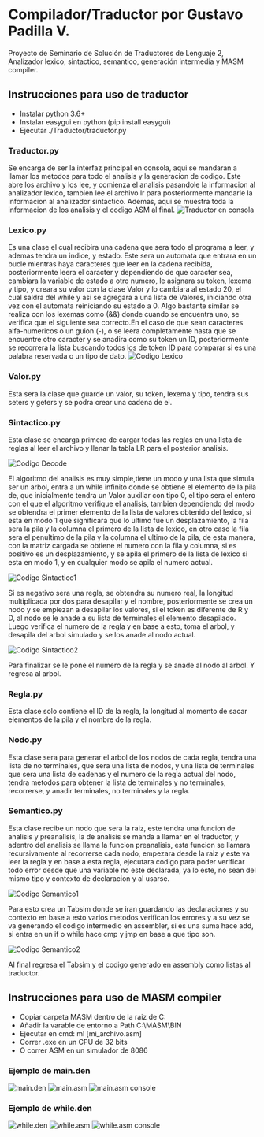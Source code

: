 # Compilador/Traductor por **Gustavo Padilla V.**
Proyecto de Seminario de Solución de Traductores de Lenguaje 2, Analizador lexico, sintactico, semantico, generación intermedia y MASM compiler.

## Instrucciones para uso de traductor
- Instalar python 3.6+
- Instalar easygui en python (pip install easygui)
- Ejecutar ./Traductor/traductor.py

### Traductor.py
Se encarga de ser la interfaz principal en consola, aqui se mandaran a llamar los metodos para todo el analisis y la generacion de codigo. Este abre los archivo y los lee, y comienza el analisis pasandole la informacion al analizador lexico, tambien lee el archivo lr para posteriormente mandarle la informacion al analizador sintactico. Ademas, aqui se muestra toda la informacion de los analisis y el codigo ASM al final.
![Traductor en consola](Traductor/Images/traductor.png)

### Lexico.py
Es una clase el cual recibira una cadena que sera todo el programa a leer, y ademas tendra un indice, y estado. Este sera un automata que entrara en un bucle mientras haya caracteres que leer en la cadena recibida, posteriormente leera el caracter y dependiendo de que caracter sea, cambiara la variable de estado a otro numero, le asignara su token, lexema y tipo, y creara su valor con la clase Valor y lo cambiara al estado 20, el cual saldra del while y asi se agregara a una lista de Valores, iniciando otra vez con el automata reiniciando su estado a 0. Algo bastante similar se realiza con los lexemas como (&&) donde cuando se encuentra uno, se verifica que el siguiente sea correcto.En el caso de que sean caracteres alfa-numericos o un guion (-), o se leera completamente hasta que se encuentre otro caracter y se anadira como su token un ID, posteriormente se recorrera la lista buscando todos los de token ID para comparar si es una palabra reservada o un tipo de dato.
![Codigo Lexico](Traductor/Images/lexico.png)

### Valor.py
Esta sera la clase que guarde un valor, su token, lexema y tipo, tendra sus seters y geters y se podra crear una cadena de el.

### Sintactico.py
Esta clase se encarga primero de cargar todas las reglas en una lista de reglas al leer el archivo y llenar la tabla LR para el posterior analisis.

![Codigo Decode](Traductor/Images/decode.png)

El algoritmo del analisis es muy simple,tiene un modo y una lista que simula ser un arbol, entra a un while infinito donde se obtiene el elemento de la pila de, que inicialmente tendra un Valor auxiliar con tipo 0, el tipo sera el entero con el que el algoritmo verifique el analisis, tambien dependiendo del modo se obtendra el primer elemento de la lista de valores obtenido del lexico, si esta en modo 1 que significara que lo ultimo fue un desplazamiento, la fila sera la pila y la columna el primero de la lista de lexico, en otro caso la fila sera el penultimo de la pila y la columna el ultimo de la pila, de esta manera, con la matriz cargada se obtiene el numero con la fila y columna, si es positivo es un desplazamiento, y se apila el primero de la lista de lexico si esta en modo 1, y en cualquier modo se apila el numero actual. 

![Codigo Sintactico1](Traductor/Images/desp.png)

Si es negativo sera una regla, se obtendra su numero real, la longitud multiplicada por dos para desapilar y el nombre, posteriormente se crea un nodo y se empiezan a desapilar los valores, si el token es diferente de R y D, al nodo se le anade a su lista de terminales el elemento desapilado. Luego verifica el numero de la regla y en base a esto, toma el arbol, y desapila del arbol simulado y se los anade al nodo actual.

![Codigo Sintactico2](Traductor/Images/reg.png)

Para finalizar se le pone el numero de la regla y se anade al nodo al arbol. Y regresa al arbol.


### Regla.py
Esta clase solo contiene el ID de la regla, la longitud al momento de sacar elementos de la pila y el nombre de la regla.

### Nodo.py
Esta clase sera para generar el arbol de los nodos de cada regla, tendra una lista de no terminales, que sera una lista de nodos, y una lista de terminales que sera una lista de cadenas y el numero de la regla actual del nodo, tendra metodos para obtener la lista de terminales y no terminales, recorrerse, y anadir terminales, no terminales y la regla.

### Semantico.py
Esta clase recibe un nodo que sera la raiz, este tendra una funcion de analisis y preanalisis, la de analisis se manda a llamar en el traductor, y adentro del analisis se llama la funcion preanalisis, esta funcion se llamara recursivamente al recorrerse cada nodo, empezara desde la raiz y este va leer la regla y en base a esta regla, ejecutara codigo para poder verificar todo error desde que una variable no este declarada, ya lo este, no sean del mismo tipo y contexto de declaracion y al usarse.

![Codigo Semantico1](Traductor/Images/sem1.png)

 Para esto crea un Tabsim donde se iran guardando las declaraciones y su contexto en base a esto varios metodos verifican los errores y a su vez se va generando el codigo intermedio en assembler, si es una suma hace add, si entra en un if o while hace cmp y jmp en base a que tipo son.

![Codigo Semantico2](Traductor/Images/sem2.png)

Al final regresa el Tabsim y el codigo generado en assembly como listas al traductor.

## Instrucciones para uso de MASM compiler
- Copiar carpeta MASM dentro de la raiz de C:
- Añadir la varable de entorno a Path C:\MASM\BIN
- Ejecutar en cmd: ml [mi_archivo.asm]
- Correr .exe en un CPU de 32 bits
- O correr ASM en un simulador de 8086

### Ejemplo de main.den
![main.den](Traductor/Programas/maincode.png)
![main.asm](Traductor/Programas/main.png)
![main.asm console](Traductor/Programas/mainonlyconsole.png)

### Ejemplo de while.den
![while.den](Traductor/Programas/whilecode.png)
![while.asm](Traductor/Programas/while.png)
![while.asm console](Traductor/Programas/whileonlyconsole.png)

